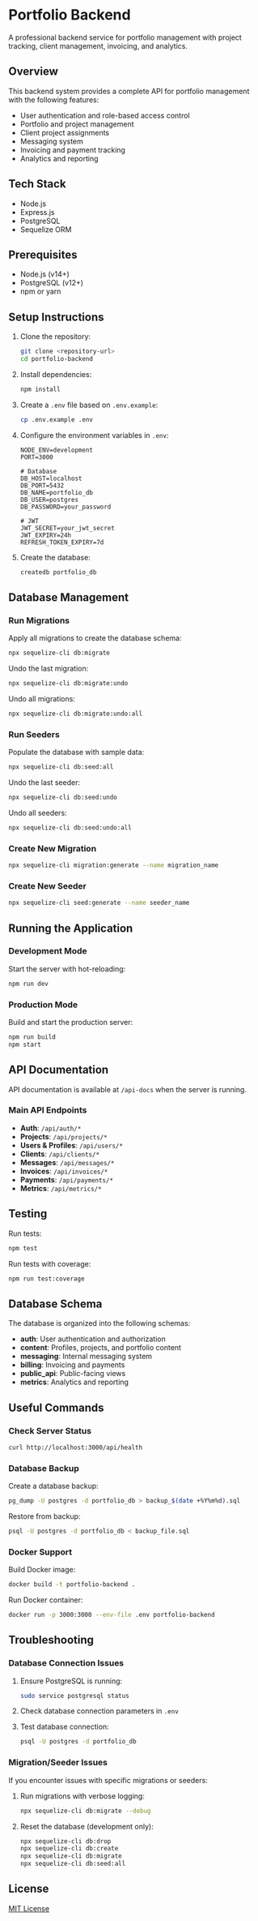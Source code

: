 # Portfolio Backend

A professional backend service for portfolio management with project tracking, client management, invoicing, and analytics.

## Overview

This backend system provides a complete API for portfolio management with the following features:

- User authentication and role-based access control
- Portfolio and project management
- Client project assignments
- Messaging system
- Invoicing and payment tracking
- Analytics and reporting

## Tech Stack

- Node.js
- Express.js
- PostgreSQL
- Sequelize ORM

## Prerequisites

- Node.js (v14+)
- PostgreSQL (v12+)
- npm or yarn

## Setup Instructions

1. Clone the repository:
   ```bash
   git clone <repository-url>
   cd portfolio-backend
   ```

2. Install dependencies:
   ```bash
   npm install
   ```

3. Create a `.env` file based on `.env.example`:
   ```bash
   cp .env.example .env
   ```

4. Configure the environment variables in `.env`:
   ```
   NODE_ENV=development
   PORT=3000
   
   # Database
   DB_HOST=localhost
   DB_PORT=5432
   DB_NAME=portfolio_db
   DB_USER=postgres
   DB_PASSWORD=your_password
   
   # JWT
   JWT_SECRET=your_jwt_secret
   JWT_EXPIRY=24h
   REFRESH_TOKEN_EXPIRY=7d
   ```

5. Create the database:
   ```bash
   createdb portfolio_db
   ```

## Database Management

### Run Migrations

Apply all migrations to create the database schema:

```bash
npx sequelize-cli db:migrate
```

Undo the last migration:

```bash
npx sequelize-cli db:migrate:undo
```

Undo all migrations:

```bash
npx sequelize-cli db:migrate:undo:all
```

### Run Seeders

Populate the database with sample data:

```bash
npx sequelize-cli db:seed:all
```

Undo the last seeder:

```bash
npx sequelize-cli db:seed:undo
```

Undo all seeders:

```bash
npx sequelize-cli db:seed:undo:all
```

### Create New Migration

```bash
npx sequelize-cli migration:generate --name migration_name
```

### Create New Seeder

```bash
npx sequelize-cli seed:generate --name seeder_name
```

## Running the Application

### Development Mode

Start the server with hot-reloading:

```bash
npm run dev
```

### Production Mode

Build and start the production server:

```bash
npm run build
npm start
```

## API Documentation

API documentation is available at `/api-docs` when the server is running.

### Main API Endpoints

- **Auth**: `/api/auth/*`
- **Projects**: `/api/projects/*`
- **Users & Profiles**: `/api/users/*`
- **Clients**: `/api/clients/*`
- **Messages**: `/api/messages/*`
- **Invoices**: `/api/invoices/*`
- **Payments**: `/api/payments/*`
- **Metrics**: `/api/metrics/*`

## Testing

Run tests:

```bash
npm test
```

Run tests with coverage:

```bash
npm run test:coverage
```

## Database Schema

The database is organized into the following schemas:

- **auth**: User authentication and authorization
- **content**: Profiles, projects, and portfolio content
- **messaging**: Internal messaging system
- **billing**: Invoicing and payments
- **public_api**: Public-facing views
- **metrics**: Analytics and reporting

## Useful Commands

### Check Server Status

```bash
curl http://localhost:3000/api/health
```

### Database Backup

Create a database backup:

```bash
pg_dump -U postgres -d portfolio_db > backup_$(date +%Y%m%d).sql
```

Restore from backup:

```bash
psql -U postgres -d portfolio_db < backup_file.sql
```

### Docker Support

Build Docker image:

```bash
docker build -t portfolio-backend .
```

Run Docker container:

```bash
docker run -p 3000:3000 --env-file .env portfolio-backend
```

## Troubleshooting

### Database Connection Issues

1. Ensure PostgreSQL is running:
   ```bash
   sudo service postgresql status
   ```

2. Check database connection parameters in `.env`

3. Test database connection:
   ```bash
   psql -U postgres -d portfolio_db
   ```

### Migration/Seeder Issues

If you encounter issues with specific migrations or seeders:

1. Run migrations with verbose logging:
   ```bash
   npx sequelize-cli db:migrate --debug
   ```

2. Reset the database (development only):
   ```bash
   npx sequelize-cli db:drop
   npx sequelize-cli db:create
   npx sequelize-cli db:migrate
   npx sequelize-cli db:seed:all
   ```

## License

[MIT License](LICENSE) 